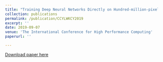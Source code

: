 ```yaml
---
title: "Training Deep Neural Networks Directly on Hundred-million-pixel Histopathology Images on a Large-scale GPU Cluster"
collection: publications
permalink: /publication/CCYLWKCY2019
excerpt: ''
date: 2019-09-07
venue: 'The International Conference for High Performance Computing'
paperurl: ''

---
```


[Download paper here]()
